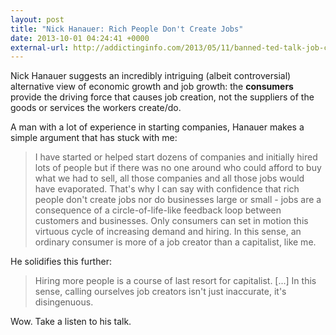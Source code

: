 ```yaml
---
layout: post
title: "Nick Hanauer: Rich People Don't Create Jobs"
date: 2013-10-01 04:24:41 +0000
external-url: http://addictinginfo.com/2013/05/11/banned-ted-talk-job-creator-myth/
---
```


Nick Hanauer suggests an incredibly intriguing (albeit controversial)
alternative view of economic growth and job growth: the **consumers** provide
the driving force that causes job creation, not the suppliers of the goods or
services the workers create/do.

A man with a lot of experience in starting companies, Hanauer makes a simple
argument that has stuck with me:

> I have started or helped start dozens of companies and initially hired lots of
> people but if there was no one around who could afford to buy what we had to
> sell, all those companies and all those jobs would have evaporated. That's why
> I can say with confidence that rich people don't create jobs nor do businesses
> large or small - jobs are a consequence of a circle-of-life-like feedback loop
> between customers and businesses. Only consumers can set in motion this
> virtuous cycle of increasing demand and hiring. In this sense, an ordinary
> consumer is more of a job creator than a capitalist, like me.

He solidifies this further:

> Hiring more people is a course of last resort for capitalist. [...] In this
> sense, calling ourselves job creators isn't just inaccurate, it's
> disingenuous.

Wow. Take a listen to his talk.
